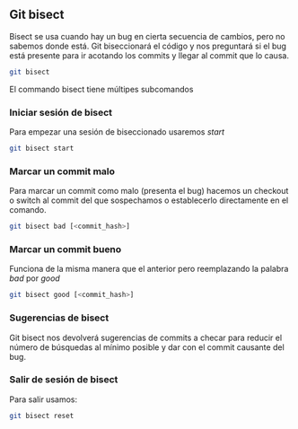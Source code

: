 ## Git bisect

Bisect se usa cuando hay un bug en cierta secuencia de cambios, pero no sabemos donde está. Git biseccionará el código y nos preguntará si el bug está presente para ir acotando los commits y llegar al commit que lo causa.

``` bash
git bisect
```

El commando bisect tiene múltipes subcomandos

### Iniciar sesión de bisect

Para empezar una sesión de biseccionado usaremos *start*

``` bash
git bisect start
```

### Marcar un commit malo

Para marcar un commit como malo (presenta el bug) hacemos un checkout o switch al commit del que sospechamos o establecerlo directamente en el comando.

``` bash
git bisect bad [<commit_hash>]
```

### Marcar un commit bueno

Funciona de la misma manera que el anterior pero reemplazando la palabra *bad* por *good*

``` bash
git bisect good [<commit_hash>]
```

### Sugerencias de bisect

Git bisect nos devolverá sugerencias de commits a checar para reducir el número de búsquedas al mínimo posible y dar con el commit causante del bug.

### Salir de sesión de bisect

Para salir usamos:

``` bash
git bisect reset
```